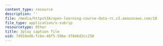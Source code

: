 ```yaml
---
content_type: resource
description: ''
file: /media/https%3A/open-learning-course-data-rc.s3.amazonaws.com/18-404j-theory-of-computation-fall-2020/7d918ed6fcbe46f5596e3f846d2cc258_q3xvno_KgRY.srt
file_type: application/x-subrip
resourcetype: Other
title: 3play caption file
uid: 7d918ed6-fcbe-46f5-596e-3f846d2cc258
---
```


